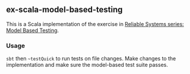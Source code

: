 ## ex-scala-model-based-testing

This is a Scala implementation of the exercise in [Reliable Systems series: Model Based Testing](https://medium.com/@tylerneely/reliable-systems-series-model-based-property-testing-e89a433b360).

### Usage

`sbt` then `~testQuick` to run tests on file changes. Make changes to the
implementation and make sure the model-based test suite passes.
